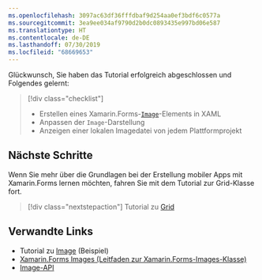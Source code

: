 ```yaml
---
ms.openlocfilehash: 3097ac63df36fffdbaf9d254aa0ef3bdf6c0577a
ms.sourcegitcommit: 3ea9ee034af9790d2b0dc0893435e997bd06e587
ms.translationtype: HT
ms.contentlocale: de-DE
ms.lasthandoff: 07/30/2019
ms.locfileid: "68669653"
---
```

Glückwunsch, Sie haben das Tutorial erfolgreich abgeschlossen und Folgendes gelernt:

> [!div class="checklist"]
> - Erstellen eines Xamarin.Forms-[`Image`](xref:Xamarin.Forms.Image)-Elements in XAML
> - Anpassen der `Image`-Darstellung
> - Anzeigen einer lokalen Imagedatei von jedem Plattformprojekt

## <a name="next-steps"></a>Nächste Schritte

Wenn Sie mehr über die Grundlagen bei der Erstellung mobiler Apps mit Xamarin.Forms lernen möchten, fahren Sie mit dem Tutorial zur Grid-Klasse fort.

> [!div class="nextstepaction"]
> Tutorial zu [Grid](~/get-started/tutorials/grid/index.yml)

## <a name="related-links"></a>Verwandte Links

- Tutorial zu [Image](https://docs.microsoft.com/samples/xamarin/xamarin-forms-samples/getstarted-tutorials-imagetutorial/) (Beispiel)
- [Xamarin.Forms Images (Leitfaden zur Xamarin.Forms-Images-Klasse)](~/xamarin-forms/user-interface/images.md)
- [Image-API](xref:Xamarin.Forms.Image)
